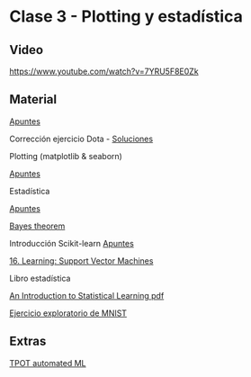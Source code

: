 # Clase 3 - Plotting y estadística

## Video
https://www.youtube.com/watch?v=7YRU5F8E0Zk

## Material
[Apuntes](https://github.com/lambdaclass/data_etudes/tree/master/clases/clase_3)


Corrección ejercicio Dota - [Soluciones](https://gist.github.com/metdinov/f8b87c7ae9e600ffcaff0f1a305d6f2e)


Plotting (matplotlib & seaborn)

[Apuntes](https://github.com/lambdaclass/data_etudes/blob/master/clases/clase_3/clase_3_plotting.ipynb)



Estadística 

[Apuntes](https://github.com/lambdaclass/data_etudes/blob/master/clases/clase_3/clase_3_estadistica.ipynb)

[Bayes theorem](https://www.youtube.com/watch?v=HZGCoVF3YvM)


Introducción Scikit-learn 
[Apuntes](https://github.com/lambdaclass/data_etudes/blob/master/clases/clase_3/clase_3_scikit_intro.ipynb)

[16. Learning: Support Vector Machines](https://www.youtube.com/watch?v=_PwhiWxHK8o&t=1s)


Libro estadística

[An Introduction to Statistical Learning pdf](https://faculty.marshall.usc.edu/gareth-james/ISL/ISLR%20Seventh%20Printing.pdf)

[Ejercicio exploratorio de MNIST](https://github.com/lambdaclass/data_etudes/blob/master/clases/clase_3/clase_3_ejercicio_MNIST.ipynb)



## Extras
[TPOT automated ML](https://towardsdatascience.com/tpot-automated-machine-learning-in-python-4c063b3e5de9)

